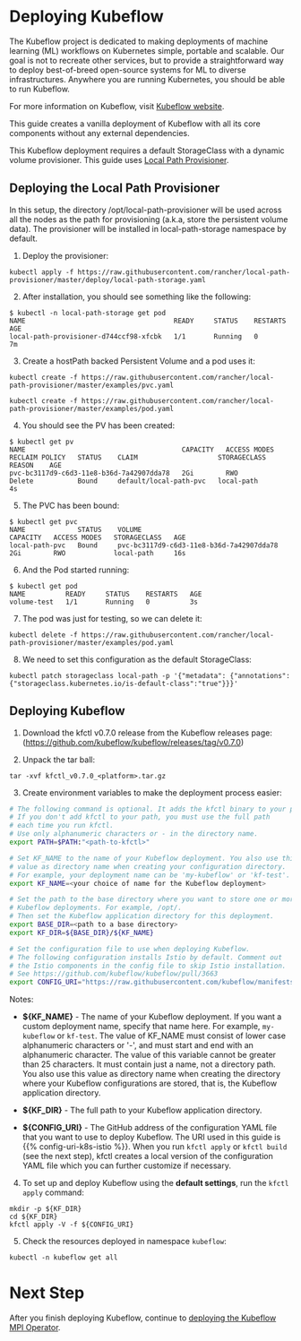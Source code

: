 # Deploying Kubeflow

The Kubeflow project is dedicated to making deployments of machine learning (ML) workflows on Kubernetes simple, portable and scalable. Our goal is not to recreate other services, but to provide a straightforward way to deploy best-of-breed open-source systems for ML to diverse infrastructures. Anywhere you are running Kubernetes, you should be able to run Kubeflow.

For more information on Kubeflow, visit [Kubeflow website](https://www.kubeflow.org/docs/started/getting-started/).

This guide creates a vanilla deployment of Kubeflow with all its core components without any external dependencies.

This Kubeflow deployment requires a default StorageClass with a dynamic volume provisioner. This guide uses [Local Path Provisioner](https://github.com/rancher/local-path-provisioner).


## Deploying the Local Path Provisioner

In this setup, the directory /opt/local-path-provisioner will be used across all the nodes as the path for provisioning (a.k.a, store the persistent volume data). The provisioner will be installed in local-path-storage namespace by default.

1. Deploy the provisioner:

```console
kubectl apply -f https://raw.githubusercontent.com/rancher/local-path-provisioner/master/deploy/local-path-storage.yaml
```

2. After installation, you should see something like the following:

```console
$ kubectl -n local-path-storage get pod
NAME                                     READY     STATUS    RESTARTS   AGE
local-path-provisioner-d744ccf98-xfcbk   1/1       Running   0          7m
```

3. Create a hostPath backed Persistent Volume and a pod uses it:

```console
kubectl create -f https://raw.githubusercontent.com/rancher/local-path-provisioner/master/examples/pvc.yaml

kubectl create -f https://raw.githubusercontent.com/rancher/local-path-provisioner/master/examples/pod.yaml
```

4. You should see the PV has been created:

```console
$ kubectl get pv
NAME                                       CAPACITY   ACCESS MODES   RECLAIM POLICY   STATUS    CLAIM                    STORAGECLASS   REASON    AGE
pvc-bc3117d9-c6d3-11e8-b36d-7a42907dda78   2Gi        RWO            Delete           Bound     default/local-path-pvc   local-path               4s
```

5. The PVC has been bound:

```console
$ kubectl get pvc
NAME             STATUS    VOLUME                                     CAPACITY   ACCESS MODES   STORAGECLASS   AGE
local-path-pvc   Bound     pvc-bc3117d9-c6d3-11e8-b36d-7a42907dda78   2Gi        RWO            local-path     16s
```

6. And the Pod started running:

```console
$ kubectl get pod
NAME          READY     STATUS    RESTARTS   AGE
volume-test   1/1       Running   0          3s
```

7. The pod was just for testing, so we can delete it:

```console
kubectl delete -f https://raw.githubusercontent.com/rancher/local-path-provisioner/master/examples/pod.yaml
```

8. We need to set this configuration as the default StorageClass:

```console
kubectl patch storageclass local-path -p '{"metadata": {"annotations":{"storageclass.kubernetes.io/is-default-class":"true"}}}'
```

## Deploying Kubeflow

1. Download the kfctl v0.7.0 release from the Kubeflow releases page: (https://github.com/kubeflow/kubeflow/releases/tag/v0.7.0)

2. Unpack the tar ball:

```console
tar -xvf kfctl_v0.7.0_<platform>.tar.gz
```

3. Create environment variables to make the deployment process easier:

```sh
# The following command is optional. It adds the kfctl binary to your path.
# If you don't add kfctl to your path, you must use the full path
# each time you run kfctl.
# Use only alphanumeric characters or - in the directory name.
export PATH=$PATH:"<path-to-kfctl>"

# Set KF_NAME to the name of your Kubeflow deployment. You also use this
# value as directory name when creating your configuration directory.
# For example, your deployment name can be 'my-kubeflow' or 'kf-test'.
export KF_NAME=<your choice of name for the Kubeflow deployment>

# Set the path to the base directory where you want to store one or more 
# Kubeflow deployments. For example, /opt/.
# Then set the Kubeflow application directory for this deployment.
export BASE_DIR=<path to a base directory>
export KF_DIR=${BASE_DIR}/${KF_NAME}

# Set the configuration file to use when deploying Kubeflow.
# The following configuration installs Istio by default. Comment out 
# the Istio components in the config file to skip Istio installation. 
# See https://github.com/kubeflow/kubeflow/pull/3663
export CONFIG_URI="https://raw.githubusercontent.com/kubeflow/manifests/v0.7-branch/kfdef/kfctl_k8s_istio.0.7.0.yaml"
```

Notes:

* **${KF_NAME}** - The name of your Kubeflow deployment.
  If you want a custom deployment name, specify that name here.
  For example,  `my-kubeflow` or `kf-test`.
  The value of KF_NAME must consist of lower case alphanumeric characters or
  '-', and must start and end with an alphanumeric character.
  The value of this variable cannot be greater than 25 characters. It must
  contain just a name, not a directory path.
  You also use this value as directory name when creating the directory where 
  your Kubeflow  configurations are stored, that is, the Kubeflow application 
  directory. 

* **${KF_DIR}** - The full path to your Kubeflow application directory.

* **${CONFIG_URI}** - The GitHub address of the configuration YAML file that
  you want to use to deploy Kubeflow. The URI used in this guide is
  {{% config-uri-k8s-istio %}}.
  When you run `kfctl apply` or `kfctl build` (see the next step), kfctl creates
  a local version of the configuration YAML file which you can further
  customize if necessary.

4. To set up and deploy Kubeflow using the **default settings**,
run the `kfctl apply` command:

```
mkdir -p ${KF_DIR}
cd ${KF_DIR}
kfctl apply -V -f ${CONFIG_URI}
```

5. Check the resources deployed in namespace `kubeflow`:

```
kubectl -n kubeflow get all
```

# Next Step

After you finish deploying Kubeflow, continue to [deploying the Kubeflow MPI Operator](./docs/mpi-setup.md).